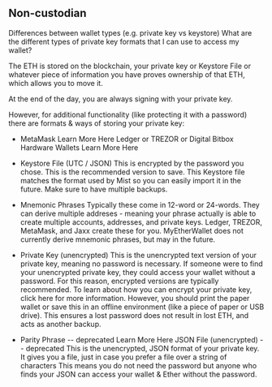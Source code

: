 




## Non-custodian

Differences between wallet types (e.g. private key vs keystore)
What are the different types of private key formats that I can use to access my wallet?

The ETH is stored on the blockchain, your private key or Keystore File or whatever piece of information you have proves ownership of that ETH, which allows you to move it.

At the end of the day, you are always signing with your private key.

However, for additional functionality (like protecting it with a password) there are formats & ways of storing your private key:

* MetaMask
Learn More Here
Ledger or TREZOR or Digital Bitbox Hardware Wallets
Learn More Here


* Keystore File (UTC / JSON)
This is encrypted by the password you chose.
This is the recommended version to save.
This Keystore file matches the format used by Mist so you can easily import it in the future.
Make sure to have multiple backups.


* Mnemonic Phrases
Typically these come in 12-word or 24-words.
They can derive multiple addreses - meaning your phrase actually is able to create multiple accounts, addresses, and private keys.
Ledger, TREZOR, MetaMask, and Jaxx create these for you.
MyEtherWallet does not currently derive mnemonic phrases, but may in the future.


* Private Key (unencrypted)
This is the unencrypted text version of your private key, meaning no password is necessary.
If someone were to find your unencrypted private key, they could access your wallet without a password.
For this reason, encrypted versions are typically recommended. To learn about how you can encrypt your private key, click here for more information.
However, you should print the paper wallet or save this in an offline environment (like a piece of paper or USB drive). This ensures a lost password does not result in lost ETH, and acts as another backup.


* Parity Phrase -- deprecated
Learn More Here
JSON File (unencrypted) -- deprecated
This is the unencrypted, JSON format of your private key.
It gives you a file, just in case you prefer a file over a string of characters
This means you do not need the password but anyone who finds your JSON can access your wallet & Ether without the password.
